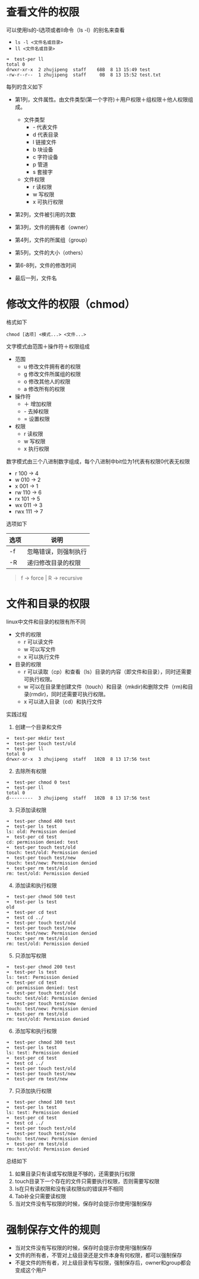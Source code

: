 # 查看文件的权限
可以使用ls的-l选项或者ll命令（ls -l）的别名来查看
- `ls -l <文件名或目录>`
- `ll <文件名或目录>`

```   
➜  test-per ll
total 0
drwxr-xr-x  2 zhujipeng  staff    68B  8 13 15:49 test
-rw-r--r--  1 zhujipeng  staff     0B  8 13 15:52 test.txt

```
每列的含义如下
- 第1列，文件属性。由文件类型(第一个字符)＋用户权限＋组权限＋他人权限组成。
    - 文件类型
        - \- 代表文件
        - d 代表目录
        - l 链接文件
        - b 块设备
        - c 字符设备
        - p 管道
        - s 套接字
    - 文件权限
        - r 读权限
        - w 写权限
        - x 可执行权限


- 第2列，文件被引用的次数
- 第3列，文件的拥有者（owner）
- 第4列，文件的所属组（group）
- 第5列，文件的大小（others）
- 第6-8列，文件的修改时间
- 最后一列，文件名


# 修改文件的权限（chmod）
格式如下
```
chmod [选项] <模式...> <文件...>
```
文字模式由范围＋操作符＋权限组成
- 范围
    - u 修改文件拥有者的权限 
    - g 修改文件所属组的权限
    - o 修改其他人的权限 
    - a 修改所有的权限  
- 操作符
    - ＋ 增加权限
    - \- 去掉权限
    - = 设置权限
- 权限
    - r 读权限
    - w 写权限
    - x 执行权限
    
数字模式由三个八进制数字组成，每个八进制中bit位为1代表有权限0代表无权限
- r 100 -> 4
- w 010 -> 2
- x 001 -> 1
- rw 110 -> 6
- rx 101 -> 5
- wx 011 -> 3
- rwx 111 -> 7
            
选项如下

|选项 | 说明 |
|--- |--- |
|-f | 忽略错误，则强制执行 |
|-R | 递归修改目录的权限 |

> f -> force | R -> recursive

# 文件和目录的权限
linux中文件和目录的权限有所不同

- 文件的权限
    - r 可以读文件
    - w 可以写文件
    - x 可以执行文件
- 目录的权限
    - r 可以读取（cp）和查看（ls）目录的内容（即文件和目录），同时还需要可执行权限。
    - w 可以在目录里创建文件（touch）和目录（mkdir)和删除文件（rm)和目录(rmdir)，同时还需要可执行权限。
    - x 可以进入目录（cd）和执行文件
    
实践过程

1. 创建一个目录和文件
```
➜  test-per mkdir test
➜  test-per touch test/old
➜  test-per ll
total 0
drwxr-xr-x  3 zhujipeng  staff   102B  8 13 17:56 test
```
2. 去除所有权限
```
➜  test-per chmod 0 test
➜  test-per ll
total 0
d---------  3 zhujipeng  staff   102B  8 13 17:56 test
```
3. 只添加读权限
```
➜  test-per chmod 400 test
➜  test-per ls test
ls: old: Permission denied
➜  test-per cd test
cd: permission denied: test
➜  test-per touch test/old
touch: test/old: Permission denied
➜  test-per touch test/new
touch: test/new: Permission denied
➜  test-per rm test/old
rm: test/old: Permission denied
```
4. 添加读和执行权限
```
➜  test-per chmod 500 test
➜  test-per ls test
old
➜  test-per cd test
➜  test cd ../
➜  test-per touch test/old
➜  test-per touch test/new
touch: test/new: Permission denied
➜  test-per rm test/old
rm: test/old: Permission denied
```
5. 只添加写权限
```
➜  test-per chmod 200 test
➜  test-per ls test
ls: test: Permission denied
➜  test-per cd test
cd: permission denied: test
➜  test-per touch test/old
touch: test/old: Permission denied
➜  test-per touch test/new
touch: test/new: Permission denied
➜  test-per rm test/old
rm: test/old: Permission denied
```
6. 添加写和执行权限
```
➜  test-per chmod 300 test
➜  test-per ls test
ls: test: Permission denied
➜  test-per cd test
➜  test cd ../
➜  test-per touch test/old
➜  test-per touch test/new
➜  test-per rm test/new
```
7. 只添加执行权限
```
➜  test-per chmod 100 test
➜  test-per ls test
ls: test: Permission denied
➜  test-per cd test
➜  test cd ../
➜  test-per touch test/old
➜  test-per touch test/new
touch: test/new: Permission denied
➜  test-per rm test/old
rm: test/old: Permission denied
```

总结如下
1. 如果目录只有读或写权限是不够的，还需要执行权限
2. touch目录下一个存在的文件只需要执行权限，否则需要写权限
3. ls在只有读权限和没有读权限似的错误并不相同
4. Tab补全只需要读权限
5. 当对文件没有写权限的时候，保存时会提示你使用!强制保存

# 强制保存文件的规则      
- 当对文件没有写权限的时候，保存时会提示你使用!强制保存
- 文件的所有者，不管对上级目录还是文件本身有何权限，都可以强制保存
- 不是文件的所有者，对上级目录有写权限，强制保存后，owner和group都会变成这个用户

    


